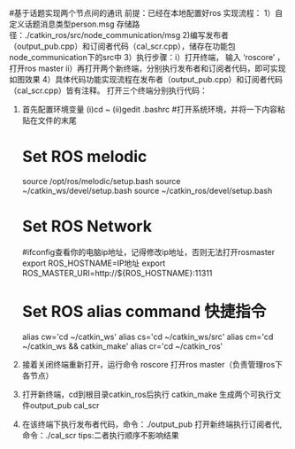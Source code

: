 #基于话题实现两个节点间的通讯
前提：已经在本地配置好ros
实现流程：
    1）自定义话题消息类型person.msg 存储路径：./catkin_ros/src/node_communication/msg
    2)编写发布者（output_pub.cpp）和订阅者代码（cal_scr.cpp），储存在功能包node_communication下的src中
    3）执行步骤：i）打开终端， 输入 ‘roscore’ ，打开ros master
		 ii）再打开两个新终端，分别执行发布者和订阅者代码，即可实现如图效果
    4）具体代码功能实现流程在发布者（output_pub.cpp）和订阅者代码（cal_scr.cpp）皆有注释。
打开三个终端分别执行代码：
   1. 首先配置环境变量
      (i)cd ~
      (ii)gedit .bashrc #打开系统环境，并将一下内容粘贴在文件的末尾

		# Set ROS melodic
		source /opt/ros/melodic/setup.bash
		source ~/catkin_ws/devel/setup.bash
		source ~/catkin_ros/devel/setup.bash

		# Set ROS Network
		#ifconfig查看你的电脑ip地址，记得修改ip地址，否则无法打开rosmaster
		export ROS_HOSTNAME=IP地址
		export ROS_MASTER_URI=http://${ROS_HOSTNAME}:11311
		 
		# Set ROS alias command 快捷指令
		alias cw='cd ~/catkin_ws'
		alias cs='cd ~/catkin_ws/src'
		alias cm='cd ~/catkin_ws && catkin_make'
		alias cr='cd ~/catkin_ros'
   2. 接着关闭终端重新打开，运行命令 roscore
      打开ros master（负责管理ros下各节点）
   3. 打开新终端，cd到根目录catkin_ros后执行 catkin_make
      生成两个可执行文件output_pub cal_scr
   4. 在该终端下执行发布者代码，命令：./output_pub
      打开新终端执行订阅者代,命令：./cal_scr
      tips:二者执行顺序不影响结果


